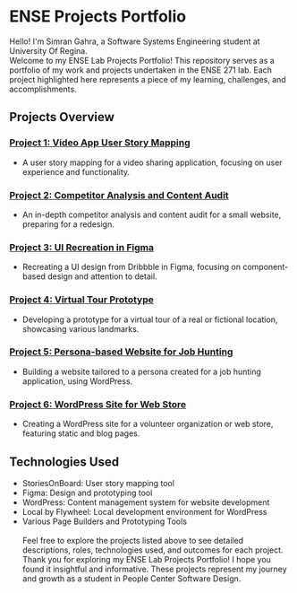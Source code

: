 # ENSE Projects Portfolio

Hello! I'm Simran Gahra, a Software Systems Engineering student at University Of Regina.\
Welcome to my ENSE Lab Projects Portfolio! This repository serves as a portfolio of my work and projects undertaken in the ENSE 271 lab. Each project highlighted here represents a piece of my learning, challenges, and accomplishments.

## Projects Overview

### [Project 1: Video App User Story Mapping](/Project%201:%20Video%20App%20User%20Story%20Mapping/)

- A user story mapping for a video sharing application, focusing on user experience and functionality.

### [Project 2: Competitor Analysis and Content Audit](/Project%202:%20Competitor%20Analysis%20and%20Content%20Audit/)

- An in-depth competitor analysis and content audit for a small website, preparing for a redesign.

### [Project 3: UI Recreation in Figma](/Project%203:%20UI%20Recreation%20in%20Figma/)

- Recreating a UI design from Dribbble in Figma, focusing on component-based design and attention to detail.

### [Project 4: Virtual Tour Prototype](/Project%204:%20Virtual%20Tour%20Prototype/)

- Developing a prototype for a virtual tour of a real or fictional location, showcasing various landmarks.

### [Project 5: Persona-based Website for Job Hunting](/Project%205:%20Persona-based%20Website%20for%20Job%20Hunting/)

- Building a website tailored to a persona created for a job hunting application, using WordPress.

### [Project 6: WordPress Site for Web Store](/Project%206:%20Word%20Press%20Site%20for%20WebStore)

- Creating a WordPress site for a volunteer organization or web store, featuring static and blog pages.

## Technologies Used

- StoriesOnBoard: User story mapping tool
- Figma: Design and prototyping tool
- WordPress: Content management system for website development
- Local by Flywheel: Local development environment for WordPress
- Various Page Builders and Prototyping Tools
\
\
Feel free to explore the projects listed above to see detailed descriptions, roles, technologies used, and outcomes for each project. Thank you for exploring my ENSE Lab Projects Portfolio! I hope you found it insightful and informative. These projects represent my journey and growth as a student in People Center Software Design. 